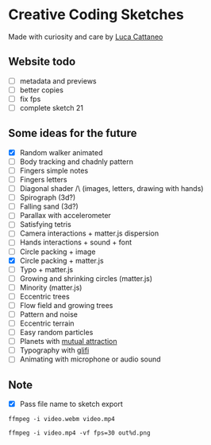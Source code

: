 # Creative Coding Sketches

Made with curiosity and care by [Luca Cattaneo](https://www.instagram.com/lucacattan3o/)

## Website todo
- [ ] metadata and previews
- [ ] better copies
- [ ] fix fps
- [ ] complete sketch 21

## Some ideas for the future

- [x] Random walker animated
- [ ] Body tracking and chadnly pattern
- [ ] Fingers simple notes
- [ ] Fingers letters
- [ ] Diagonal shader /\ (images, letters, drawing with hands)
- [ ] Spirograph (3d?)
- [ ] Falling sand (3d?)
- [ ] Parallax with accelerometer
- [ ] Satisfying tetris
- [ ] Camera interactions + matter.js dispersion
- [ ] Hands interactions + sound + font
- [ ] Circle packing + image
- [x] Circle packing + matter.js
- [ ] Typo + matter.js
- [ ] Growing and shrinking circles (matter.js)
- [ ] Minority (matter.js)
- [ ] Eccentric trees
- [ ] Flow field and growing trees
- [ ] Pattern and noise
- [ ] Eccentric terrain
- [ ] Easy random particles
- [ ] Planets with [mutual attraction](https://www.youtube.com/watch?v=GjbKsOkN1Oc)
- [ ] Typography with [glifi](https://www.domestika.org/it/courses/2729-coding-creativo-realizza-visual-con-javascript/units/9672-tipo-di-schizzo#course_lesson_28444)
- [ ] Animating with microphone or audio sound

## Note

- [x] Pass file name to sketch export

`ffmpeg -i video.webm video.mp4`

`ffmpeg -i video.mp4 -vf fps=30 out%d.png`